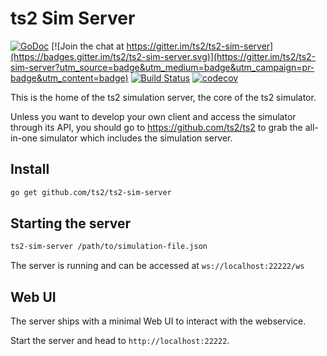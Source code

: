 ts2 Sim Server
==============

[![GoDoc](https://godoc.org/github.com/ts2/ts2-sim-server?status.svg)](https://godoc.org/github.com/ts2/ts2-sim-server)
[![Join the chat at https://gitter.im/ts2/ts2-sim-server](https://badges.gitter.im/ts2/ts2-sim-server.svg)](https://gitter.im/ts2/ts2-sim-server?utm_source=badge&utm_medium=badge&utm_campaign=pr-badge&utm_content=badge)
[![Build Status](https://secure.travis-ci.org/ts2/ts2-sim-server.svg)](http://travis-ci.org/ts2/ts2-sim-server)
[![codecov](https://codecov.io/gh/ts2/ts2-sim-server/branch/master/graph/badge.svg)](https://codecov.io/gh/ts2/ts2-sim-server)

This is the home of the ts2 simulation server, the core of the ts2 simulator.

Unless you want to develop your own client and access the simulator through its API, 
you should go to https://github.com/ts2/ts2 to grab the all-in-one simulator which includes the simulation server.


Install
-------
```bash
go get github.com/ts2/ts2-sim-server
```

Starting the server
-------------------
```bash
ts2-sim-server /path/to/simulation-file.json
```
The server is running and can be accessed at `ws://localhost:22222/ws`

Web UI
------
The server ships with a minimal Web UI to interact with the webservice.

Start the server and head to `http://localhost:22222`.
